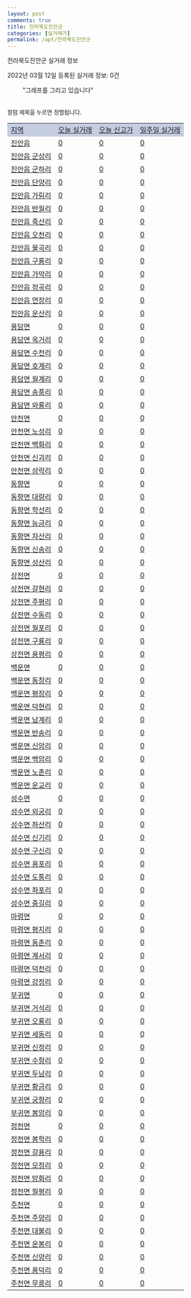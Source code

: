 ```yaml
---
layout: post
comments: true
title: 전라북도진안군
categories: [실거래가]
permalink: /apt/전라북도진안군
---
```


전라북도진안군 실거래 정보

2022년 03월 12일 등록된 실거래 정보: 0건

<!--<script async src="https://pagead2.googlesyndication.com/pagead/js/adsbygoogle.js?client=ca-pub-3485438051770037"
 crossorigin="anonymous"></script>-->

<script type="text/javascript">
  google.charts.load('current', {'packages':['corechart']});
  google.charts.setOnLoadCallback(drawChart);

  function drawChart() {
    var data = google.visualization.arrayToDataTable([['거래일', '매매', '전월세', '전매'], ['21-01', 0, 1, 0], ['21-02', 4, 0, 0], ['21-03', 9, 1, 0], ['21-04', 5, 0, 0], ['21-05', 2, 2, 0], ['21-06', 2, 1, 0], ['21-07', 4, 2, 0], ['21-08', 6, 2, 0], ['21-09', 1, 0, 0], ['21-10', 3, 1, 0], ['21-11', 5, 4, 0], ['21-12', 4, 4, 0], ['22-01', 4, 0, 0], ['22-02', 3, 1, 0]]);

    var options = {
      title: '최근 1년간 유형별 거래량 추이',
      legend: { position: 'bottom' }
    };

    setTimeout(function() {
        var chart = new google.visualization.LineChart(document.getElementById('columnchart_material'));
        chart.draw(data, (options));
        document.getElementById('loading').style.display = 'none';
        var dayLabel = (new Date()).getDay();
        if (dayLabel < 2) {
            sorttable.innerSortFunction.apply(document.getElementById('week'), []);
            sorttable.innerSortFunction.apply(document.getElementById('week'), []);        
        }
        else {
            sorttable.innerSortFunction.apply(document.getElementById('today'), []);
            sorttable.innerSortFunction.apply(document.getElementById('today'), []);
        }
    }, 200);

  }
</script>

<div id="loading" style="z-index:20; display: block; margin-left: 35px">"그래프를 그리고 있습니다"</div>
<div id="columnchart_material" style="width: 95%; margin-left: -35px; display: block"></div>
<!--<div style="width: 95%; margin-left: -35px; display: block">
      <script async src="https://pagead2.googlesyndication.com/pagead/js/adsbygoogle.js?client=ca-pub-3485438051770037"
          crossorigin="anonymous"></script>
      <ins class="adsbygoogle"
          style="display:block"
          data-ad-format="fluid"
          data-ad-layout-key="-fb+5w+4e-db+86"
          data-ad-client="ca-pub-3485438051770037"
          data-ad-slot="1827090281"></ins>
      <script>
          (adsbygoogle = window.adsbygoogle || []).push({});
      </script>
</div>-->
<br>

<font size='small' style='font-size: small;'>컬럼 제목을 누르면 정렬됩니다.</font>
<table class="sortable">
  <tr style='background-color: rgba(114, 132, 186,0.4);'>
    <td id="region"><a href="#">지역</a></td>
    <td id="today"><a href="#">오늘 실거래</a></td>
    <td id="today_new"><a href="#">오늘 신고가</a></td>
    <td id="week"><a href="#">일주일 실거래</a></td>
  </tr>

  
  <tr class="item">
    <td><a href="전라북도진안군진안읍">진안읍</a></td>
    <td><a href="전라북도진안군진안읍">0</a></td>
    <td><a href="전라북도진안군진안읍">0</a></td>
    <td><a href="전라북도진안군진안읍">0</a></td>
  </tr>
    

  <tr class="item">
    <td><a href="전라북도진안군진안읍군상리">진안읍 군상리</a></td>
    <td><a href="전라북도진안군진안읍군상리">0</a></td>
    <td><a href="전라북도진안군진안읍군상리">0</a></td>
    <td><a href="전라북도진안군진안읍군상리">0</a></td>
  </tr>
    

  <tr class="item">
    <td><a href="전라북도진안군진안읍군하리">진안읍 군하리</a></td>
    <td><a href="전라북도진안군진안읍군하리">0</a></td>
    <td><a href="전라북도진안군진안읍군하리">0</a></td>
    <td><a href="전라북도진안군진안읍군하리">0</a></td>
  </tr>
    

  <tr class="item">
    <td><a href="전라북도진안군진안읍단양리">진안읍 단양리</a></td>
    <td><a href="전라북도진안군진안읍단양리">0</a></td>
    <td><a href="전라북도진안군진안읍단양리">0</a></td>
    <td><a href="전라북도진안군진안읍단양리">0</a></td>
  </tr>
    

  <tr class="item">
    <td><a href="전라북도진안군진안읍가림리">진안읍 가림리</a></td>
    <td><a href="전라북도진안군진안읍가림리">0</a></td>
    <td><a href="전라북도진안군진안읍가림리">0</a></td>
    <td><a href="전라북도진안군진안읍가림리">0</a></td>
  </tr>
    

  <tr class="item">
    <td><a href="전라북도진안군진안읍반월리">진안읍 반월리</a></td>
    <td><a href="전라북도진안군진안읍반월리">0</a></td>
    <td><a href="전라북도진안군진안읍반월리">0</a></td>
    <td><a href="전라북도진안군진안읍반월리">0</a></td>
  </tr>
    

  <tr class="item">
    <td><a href="전라북도진안군진안읍죽산리">진안읍 죽산리</a></td>
    <td><a href="전라북도진안군진안읍죽산리">0</a></td>
    <td><a href="전라북도진안군진안읍죽산리">0</a></td>
    <td><a href="전라북도진안군진안읍죽산리">0</a></td>
  </tr>
    

  <tr class="item">
    <td><a href="전라북도진안군진안읍오천리">진안읍 오천리</a></td>
    <td><a href="전라북도진안군진안읍오천리">0</a></td>
    <td><a href="전라북도진안군진안읍오천리">0</a></td>
    <td><a href="전라북도진안군진안읍오천리">0</a></td>
  </tr>
    

  <tr class="item">
    <td><a href="전라북도진안군진안읍물곡리">진안읍 물곡리</a></td>
    <td><a href="전라북도진안군진안읍물곡리">0</a></td>
    <td><a href="전라북도진안군진안읍물곡리">0</a></td>
    <td><a href="전라북도진안군진안읍물곡리">0</a></td>
  </tr>
    

  <tr class="item">
    <td><a href="전라북도진안군진안읍구룡리">진안읍 구룡리</a></td>
    <td><a href="전라북도진안군진안읍구룡리">0</a></td>
    <td><a href="전라북도진안군진안읍구룡리">0</a></td>
    <td><a href="전라북도진안군진안읍구룡리">0</a></td>
  </tr>
    

  <tr class="item">
    <td><a href="전라북도진안군진안읍가막리">진안읍 가막리</a></td>
    <td><a href="전라북도진안군진안읍가막리">0</a></td>
    <td><a href="전라북도진안군진안읍가막리">0</a></td>
    <td><a href="전라북도진안군진안읍가막리">0</a></td>
  </tr>
    

  <tr class="item">
    <td><a href="전라북도진안군진안읍정곡리">진안읍 정곡리</a></td>
    <td><a href="전라북도진안군진안읍정곡리">0</a></td>
    <td><a href="전라북도진안군진안읍정곡리">0</a></td>
    <td><a href="전라북도진안군진안읍정곡리">0</a></td>
  </tr>
    

  <tr class="item">
    <td><a href="전라북도진안군진안읍연장리">진안읍 연장리</a></td>
    <td><a href="전라북도진안군진안읍연장리">0</a></td>
    <td><a href="전라북도진안군진안읍연장리">0</a></td>
    <td><a href="전라북도진안군진안읍연장리">0</a></td>
  </tr>
    

  <tr class="item">
    <td><a href="전라북도진안군진안읍운산리">진안읍 운산리</a></td>
    <td><a href="전라북도진안군진안읍운산리">0</a></td>
    <td><a href="전라북도진안군진안읍운산리">0</a></td>
    <td><a href="전라북도진안군진안읍운산리">0</a></td>
  </tr>
    

  <tr class="item">
    <td><a href="전라북도진안군용담면">용담면</a></td>
    <td><a href="전라북도진안군용담면">0</a></td>
    <td><a href="전라북도진안군용담면">0</a></td>
    <td><a href="전라북도진안군용담면">0</a></td>
  </tr>
    

  <tr class="item">
    <td><a href="전라북도진안군용담면옥거리">용담면 옥거리</a></td>
    <td><a href="전라북도진안군용담면옥거리">0</a></td>
    <td><a href="전라북도진안군용담면옥거리">0</a></td>
    <td><a href="전라북도진안군용담면옥거리">0</a></td>
  </tr>
    

  <tr class="item">
    <td><a href="전라북도진안군용담면수천리">용담면 수천리</a></td>
    <td><a href="전라북도진안군용담면수천리">0</a></td>
    <td><a href="전라북도진안군용담면수천리">0</a></td>
    <td><a href="전라북도진안군용담면수천리">0</a></td>
  </tr>
    

  <tr class="item">
    <td><a href="전라북도진안군용담면호계리">용담면 호계리</a></td>
    <td><a href="전라북도진안군용담면호계리">0</a></td>
    <td><a href="전라북도진안군용담면호계리">0</a></td>
    <td><a href="전라북도진안군용담면호계리">0</a></td>
  </tr>
    

  <tr class="item">
    <td><a href="전라북도진안군용담면월계리">용담면 월계리</a></td>
    <td><a href="전라북도진안군용담면월계리">0</a></td>
    <td><a href="전라북도진안군용담면월계리">0</a></td>
    <td><a href="전라북도진안군용담면월계리">0</a></td>
  </tr>
    

  <tr class="item">
    <td><a href="전라북도진안군용담면송풍리">용담면 송풍리</a></td>
    <td><a href="전라북도진안군용담면송풍리">0</a></td>
    <td><a href="전라북도진안군용담면송풍리">0</a></td>
    <td><a href="전라북도진안군용담면송풍리">0</a></td>
  </tr>
    

  <tr class="item">
    <td><a href="전라북도진안군용담면와룡리">용담면 와룡리</a></td>
    <td><a href="전라북도진안군용담면와룡리">0</a></td>
    <td><a href="전라북도진안군용담면와룡리">0</a></td>
    <td><a href="전라북도진안군용담면와룡리">0</a></td>
  </tr>
    

  <tr class="item">
    <td><a href="전라북도진안군안천면">안천면</a></td>
    <td><a href="전라북도진안군안천면">0</a></td>
    <td><a href="전라북도진안군안천면">0</a></td>
    <td><a href="전라북도진안군안천면">0</a></td>
  </tr>
    

  <tr class="item">
    <td><a href="전라북도진안군안천면노성리">안천면 노성리</a></td>
    <td><a href="전라북도진안군안천면노성리">0</a></td>
    <td><a href="전라북도진안군안천면노성리">0</a></td>
    <td><a href="전라북도진안군안천면노성리">0</a></td>
  </tr>
    

  <tr class="item">
    <td><a href="전라북도진안군안천면백화리">안천면 백화리</a></td>
    <td><a href="전라북도진안군안천면백화리">0</a></td>
    <td><a href="전라북도진안군안천면백화리">0</a></td>
    <td><a href="전라북도진안군안천면백화리">0</a></td>
  </tr>
    

  <tr class="item">
    <td><a href="전라북도진안군안천면신괴리">안천면 신괴리</a></td>
    <td><a href="전라북도진안군안천면신괴리">0</a></td>
    <td><a href="전라북도진안군안천면신괴리">0</a></td>
    <td><a href="전라북도진안군안천면신괴리">0</a></td>
  </tr>
    

  <tr class="item">
    <td><a href="전라북도진안군안천면삼락리">안천면 삼락리</a></td>
    <td><a href="전라북도진안군안천면삼락리">0</a></td>
    <td><a href="전라북도진안군안천면삼락리">0</a></td>
    <td><a href="전라북도진안군안천면삼락리">0</a></td>
  </tr>
    

  <tr class="item">
    <td><a href="전라북도진안군동향면">동향면</a></td>
    <td><a href="전라북도진안군동향면">0</a></td>
    <td><a href="전라북도진안군동향면">0</a></td>
    <td><a href="전라북도진안군동향면">0</a></td>
  </tr>
    

  <tr class="item">
    <td><a href="전라북도진안군동향면대량리">동향면 대량리</a></td>
    <td><a href="전라북도진안군동향면대량리">0</a></td>
    <td><a href="전라북도진안군동향면대량리">0</a></td>
    <td><a href="전라북도진안군동향면대량리">0</a></td>
  </tr>
    

  <tr class="item">
    <td><a href="전라북도진안군동향면학선리">동향면 학선리</a></td>
    <td><a href="전라북도진안군동향면학선리">0</a></td>
    <td><a href="전라북도진안군동향면학선리">0</a></td>
    <td><a href="전라북도진안군동향면학선리">0</a></td>
  </tr>
    

  <tr class="item">
    <td><a href="전라북도진안군동향면능금리">동향면 능금리</a></td>
    <td><a href="전라북도진안군동향면능금리">0</a></td>
    <td><a href="전라북도진안군동향면능금리">0</a></td>
    <td><a href="전라북도진안군동향면능금리">0</a></td>
  </tr>
    

  <tr class="item">
    <td><a href="전라북도진안군동향면자산리">동향면 자산리</a></td>
    <td><a href="전라북도진안군동향면자산리">0</a></td>
    <td><a href="전라북도진안군동향면자산리">0</a></td>
    <td><a href="전라북도진안군동향면자산리">0</a></td>
  </tr>
    

  <tr class="item">
    <td><a href="전라북도진안군동향면신송리">동향면 신송리</a></td>
    <td><a href="전라북도진안군동향면신송리">0</a></td>
    <td><a href="전라북도진안군동향면신송리">0</a></td>
    <td><a href="전라북도진안군동향면신송리">0</a></td>
  </tr>
    

  <tr class="item">
    <td><a href="전라북도진안군동향면성산리">동향면 성산리</a></td>
    <td><a href="전라북도진안군동향면성산리">0</a></td>
    <td><a href="전라북도진안군동향면성산리">0</a></td>
    <td><a href="전라북도진안군동향면성산리">0</a></td>
  </tr>
    

  <tr class="item">
    <td><a href="전라북도진안군상전면">상전면</a></td>
    <td><a href="전라북도진안군상전면">0</a></td>
    <td><a href="전라북도진안군상전면">0</a></td>
    <td><a href="전라북도진안군상전면">0</a></td>
  </tr>
    

  <tr class="item">
    <td><a href="전라북도진안군상전면갈현리">상전면 갈현리</a></td>
    <td><a href="전라북도진안군상전면갈현리">0</a></td>
    <td><a href="전라북도진안군상전면갈현리">0</a></td>
    <td><a href="전라북도진안군상전면갈현리">0</a></td>
  </tr>
    

  <tr class="item">
    <td><a href="전라북도진안군상전면주평리">상전면 주평리</a></td>
    <td><a href="전라북도진안군상전면주평리">0</a></td>
    <td><a href="전라북도진안군상전면주평리">0</a></td>
    <td><a href="전라북도진안군상전면주평리">0</a></td>
  </tr>
    

  <tr class="item">
    <td><a href="전라북도진안군상전면수동리">상전면 수동리</a></td>
    <td><a href="전라북도진안군상전면수동리">0</a></td>
    <td><a href="전라북도진안군상전면수동리">0</a></td>
    <td><a href="전라북도진안군상전면수동리">0</a></td>
  </tr>
    

  <tr class="item">
    <td><a href="전라북도진안군상전면월포리">상전면 월포리</a></td>
    <td><a href="전라북도진안군상전면월포리">0</a></td>
    <td><a href="전라북도진안군상전면월포리">0</a></td>
    <td><a href="전라북도진안군상전면월포리">0</a></td>
  </tr>
    

  <tr class="item">
    <td><a href="전라북도진안군상전면구룡리">상전면 구룡리</a></td>
    <td><a href="전라북도진안군상전면구룡리">0</a></td>
    <td><a href="전라북도진안군상전면구룡리">0</a></td>
    <td><a href="전라북도진안군상전면구룡리">0</a></td>
  </tr>
    

  <tr class="item">
    <td><a href="전라북도진안군상전면용평리">상전면 용평리</a></td>
    <td><a href="전라북도진안군상전면용평리">0</a></td>
    <td><a href="전라북도진안군상전면용평리">0</a></td>
    <td><a href="전라북도진안군상전면용평리">0</a></td>
  </tr>
    

  <tr class="item">
    <td><a href="전라북도진안군백운면">백운면</a></td>
    <td><a href="전라북도진안군백운면">0</a></td>
    <td><a href="전라북도진안군백운면">0</a></td>
    <td><a href="전라북도진안군백운면">0</a></td>
  </tr>
    

  <tr class="item">
    <td><a href="전라북도진안군백운면동창리">백운면 동창리</a></td>
    <td><a href="전라북도진안군백운면동창리">0</a></td>
    <td><a href="전라북도진안군백운면동창리">0</a></td>
    <td><a href="전라북도진안군백운면동창리">0</a></td>
  </tr>
    

  <tr class="item">
    <td><a href="전라북도진안군백운면평장리">백운면 평장리</a></td>
    <td><a href="전라북도진안군백운면평장리">0</a></td>
    <td><a href="전라북도진안군백운면평장리">0</a></td>
    <td><a href="전라북도진안군백운면평장리">0</a></td>
  </tr>
    

  <tr class="item">
    <td><a href="전라북도진안군백운면덕현리">백운면 덕현리</a></td>
    <td><a href="전라북도진안군백운면덕현리">0</a></td>
    <td><a href="전라북도진안군백운면덕현리">0</a></td>
    <td><a href="전라북도진안군백운면덕현리">0</a></td>
  </tr>
    

  <tr class="item">
    <td><a href="전라북도진안군백운면남계리">백운면 남계리</a></td>
    <td><a href="전라북도진안군백운면남계리">0</a></td>
    <td><a href="전라북도진안군백운면남계리">0</a></td>
    <td><a href="전라북도진안군백운면남계리">0</a></td>
  </tr>
    

  <tr class="item">
    <td><a href="전라북도진안군백운면반송리">백운면 반송리</a></td>
    <td><a href="전라북도진안군백운면반송리">0</a></td>
    <td><a href="전라북도진안군백운면반송리">0</a></td>
    <td><a href="전라북도진안군백운면반송리">0</a></td>
  </tr>
    

  <tr class="item">
    <td><a href="전라북도진안군백운면신암리">백운면 신암리</a></td>
    <td><a href="전라북도진안군백운면신암리">0</a></td>
    <td><a href="전라북도진안군백운면신암리">0</a></td>
    <td><a href="전라북도진안군백운면신암리">0</a></td>
  </tr>
    

  <tr class="item">
    <td><a href="전라북도진안군백운면백암리">백운면 백암리</a></td>
    <td><a href="전라북도진안군백운면백암리">0</a></td>
    <td><a href="전라북도진안군백운면백암리">0</a></td>
    <td><a href="전라북도진안군백운면백암리">0</a></td>
  </tr>
    

  <tr class="item">
    <td><a href="전라북도진안군백운면노촌리">백운면 노촌리</a></td>
    <td><a href="전라북도진안군백운면노촌리">0</a></td>
    <td><a href="전라북도진안군백운면노촌리">0</a></td>
    <td><a href="전라북도진안군백운면노촌리">0</a></td>
  </tr>
    

  <tr class="item">
    <td><a href="전라북도진안군백운면운교리">백운면 운교리</a></td>
    <td><a href="전라북도진안군백운면운교리">0</a></td>
    <td><a href="전라북도진안군백운면운교리">0</a></td>
    <td><a href="전라북도진안군백운면운교리">0</a></td>
  </tr>
    

  <tr class="item">
    <td><a href="전라북도진안군성수면">성수면</a></td>
    <td><a href="전라북도진안군성수면">0</a></td>
    <td><a href="전라북도진안군성수면">0</a></td>
    <td><a href="전라북도진안군성수면">0</a></td>
  </tr>
    

  <tr class="item">
    <td><a href="전라북도진안군성수면외궁리">성수면 외궁리</a></td>
    <td><a href="전라북도진안군성수면외궁리">0</a></td>
    <td><a href="전라북도진안군성수면외궁리">0</a></td>
    <td><a href="전라북도진안군성수면외궁리">0</a></td>
  </tr>
    

  <tr class="item">
    <td><a href="전라북도진안군성수면좌산리">성수면 좌산리</a></td>
    <td><a href="전라북도진안군성수면좌산리">0</a></td>
    <td><a href="전라북도진안군성수면좌산리">0</a></td>
    <td><a href="전라북도진안군성수면좌산리">0</a></td>
  </tr>
    

  <tr class="item">
    <td><a href="전라북도진안군성수면신기리">성수면 신기리</a></td>
    <td><a href="전라북도진안군성수면신기리">0</a></td>
    <td><a href="전라북도진안군성수면신기리">0</a></td>
    <td><a href="전라북도진안군성수면신기리">0</a></td>
  </tr>
    

  <tr class="item">
    <td><a href="전라북도진안군성수면구신리">성수면 구신리</a></td>
    <td><a href="전라북도진안군성수면구신리">0</a></td>
    <td><a href="전라북도진안군성수면구신리">0</a></td>
    <td><a href="전라북도진안군성수면구신리">0</a></td>
  </tr>
    

  <tr class="item">
    <td><a href="전라북도진안군성수면용포리">성수면 용포리</a></td>
    <td><a href="전라북도진안군성수면용포리">0</a></td>
    <td><a href="전라북도진안군성수면용포리">0</a></td>
    <td><a href="전라북도진안군성수면용포리">0</a></td>
  </tr>
    

  <tr class="item">
    <td><a href="전라북도진안군성수면도통리">성수면 도통리</a></td>
    <td><a href="전라북도진안군성수면도통리">0</a></td>
    <td><a href="전라북도진안군성수면도통리">0</a></td>
    <td><a href="전라북도진안군성수면도통리">0</a></td>
  </tr>
    

  <tr class="item">
    <td><a href="전라북도진안군성수면좌포리">성수면 좌포리</a></td>
    <td><a href="전라북도진안군성수면좌포리">0</a></td>
    <td><a href="전라북도진안군성수면좌포리">0</a></td>
    <td><a href="전라북도진안군성수면좌포리">0</a></td>
  </tr>
    

  <tr class="item">
    <td><a href="전라북도진안군성수면중길리">성수면 중길리</a></td>
    <td><a href="전라북도진안군성수면중길리">0</a></td>
    <td><a href="전라북도진안군성수면중길리">0</a></td>
    <td><a href="전라북도진안군성수면중길리">0</a></td>
  </tr>
    

  <tr class="item">
    <td><a href="전라북도진안군마령면">마령면</a></td>
    <td><a href="전라북도진안군마령면">0</a></td>
    <td><a href="전라북도진안군마령면">0</a></td>
    <td><a href="전라북도진안군마령면">0</a></td>
  </tr>
    

  <tr class="item">
    <td><a href="전라북도진안군마령면평지리">마령면 평지리</a></td>
    <td><a href="전라북도진안군마령면평지리">0</a></td>
    <td><a href="전라북도진안군마령면평지리">0</a></td>
    <td><a href="전라북도진안군마령면평지리">0</a></td>
  </tr>
    

  <tr class="item">
    <td><a href="전라북도진안군마령면동촌리">마령면 동촌리</a></td>
    <td><a href="전라북도진안군마령면동촌리">0</a></td>
    <td><a href="전라북도진안군마령면동촌리">0</a></td>
    <td><a href="전라북도진안군마령면동촌리">0</a></td>
  </tr>
    

  <tr class="item">
    <td><a href="전라북도진안군마령면계서리">마령면 계서리</a></td>
    <td><a href="전라북도진안군마령면계서리">0</a></td>
    <td><a href="전라북도진안군마령면계서리">0</a></td>
    <td><a href="전라북도진안군마령면계서리">0</a></td>
  </tr>
    

  <tr class="item">
    <td><a href="전라북도진안군마령면덕천리">마령면 덕천리</a></td>
    <td><a href="전라북도진안군마령면덕천리">0</a></td>
    <td><a href="전라북도진안군마령면덕천리">0</a></td>
    <td><a href="전라북도진안군마령면덕천리">0</a></td>
  </tr>
    

  <tr class="item">
    <td><a href="전라북도진안군마령면강정리">마령면 강정리</a></td>
    <td><a href="전라북도진안군마령면강정리">0</a></td>
    <td><a href="전라북도진안군마령면강정리">0</a></td>
    <td><a href="전라북도진안군마령면강정리">0</a></td>
  </tr>
    

  <tr class="item">
    <td><a href="전라북도진안군부귀면">부귀면</a></td>
    <td><a href="전라북도진안군부귀면">0</a></td>
    <td><a href="전라북도진안군부귀면">0</a></td>
    <td><a href="전라북도진안군부귀면">0</a></td>
  </tr>
    

  <tr class="item">
    <td><a href="전라북도진안군부귀면거석리">부귀면 거석리</a></td>
    <td><a href="전라북도진안군부귀면거석리">0</a></td>
    <td><a href="전라북도진안군부귀면거석리">0</a></td>
    <td><a href="전라북도진안군부귀면거석리">0</a></td>
  </tr>
    

  <tr class="item">
    <td><a href="전라북도진안군부귀면오룡리">부귀면 오룡리</a></td>
    <td><a href="전라북도진안군부귀면오룡리">0</a></td>
    <td><a href="전라북도진안군부귀면오룡리">0</a></td>
    <td><a href="전라북도진안군부귀면오룡리">0</a></td>
  </tr>
    

  <tr class="item">
    <td><a href="전라북도진안군부귀면세동리">부귀면 세동리</a></td>
    <td><a href="전라북도진안군부귀면세동리">0</a></td>
    <td><a href="전라북도진안군부귀면세동리">0</a></td>
    <td><a href="전라북도진안군부귀면세동리">0</a></td>
  </tr>
    

  <tr class="item">
    <td><a href="전라북도진안군부귀면신정리">부귀면 신정리</a></td>
    <td><a href="전라북도진안군부귀면신정리">0</a></td>
    <td><a href="전라북도진안군부귀면신정리">0</a></td>
    <td><a href="전라북도진안군부귀면신정리">0</a></td>
  </tr>
    

  <tr class="item">
    <td><a href="전라북도진안군부귀면수항리">부귀면 수항리</a></td>
    <td><a href="전라북도진안군부귀면수항리">0</a></td>
    <td><a href="전라북도진안군부귀면수항리">0</a></td>
    <td><a href="전라북도진안군부귀면수항리">0</a></td>
  </tr>
    

  <tr class="item">
    <td><a href="전라북도진안군부귀면두남리">부귀면 두남리</a></td>
    <td><a href="전라북도진안군부귀면두남리">0</a></td>
    <td><a href="전라북도진안군부귀면두남리">0</a></td>
    <td><a href="전라북도진안군부귀면두남리">0</a></td>
  </tr>
    

  <tr class="item">
    <td><a href="전라북도진안군부귀면황금리">부귀면 황금리</a></td>
    <td><a href="전라북도진안군부귀면황금리">0</a></td>
    <td><a href="전라북도진안군부귀면황금리">0</a></td>
    <td><a href="전라북도진안군부귀면황금리">0</a></td>
  </tr>
    

  <tr class="item">
    <td><a href="전라북도진안군부귀면궁항리">부귀면 궁항리</a></td>
    <td><a href="전라북도진안군부귀면궁항리">0</a></td>
    <td><a href="전라북도진안군부귀면궁항리">0</a></td>
    <td><a href="전라북도진안군부귀면궁항리">0</a></td>
  </tr>
    

  <tr class="item">
    <td><a href="전라북도진안군부귀면봉암리">부귀면 봉암리</a></td>
    <td><a href="전라북도진안군부귀면봉암리">0</a></td>
    <td><a href="전라북도진안군부귀면봉암리">0</a></td>
    <td><a href="전라북도진안군부귀면봉암리">0</a></td>
  </tr>
    

  <tr class="item">
    <td><a href="전라북도진안군정천면">정천면</a></td>
    <td><a href="전라북도진안군정천면">0</a></td>
    <td><a href="전라북도진안군정천면">0</a></td>
    <td><a href="전라북도진안군정천면">0</a></td>
  </tr>
    

  <tr class="item">
    <td><a href="전라북도진안군정천면봉학리">정천면 봉학리</a></td>
    <td><a href="전라북도진안군정천면봉학리">0</a></td>
    <td><a href="전라북도진안군정천면봉학리">0</a></td>
    <td><a href="전라북도진안군정천면봉학리">0</a></td>
  </tr>
    

  <tr class="item">
    <td><a href="전라북도진안군정천면갈용리">정천면 갈용리</a></td>
    <td><a href="전라북도진안군정천면갈용리">0</a></td>
    <td><a href="전라북도진안군정천면갈용리">0</a></td>
    <td><a href="전라북도진안군정천면갈용리">0</a></td>
  </tr>
    

  <tr class="item">
    <td><a href="전라북도진안군정천면모정리">정천면 모정리</a></td>
    <td><a href="전라북도진안군정천면모정리">0</a></td>
    <td><a href="전라북도진안군정천면모정리">0</a></td>
    <td><a href="전라북도진안군정천면모정리">0</a></td>
  </tr>
    

  <tr class="item">
    <td><a href="전라북도진안군정천면망화리">정천면 망화리</a></td>
    <td><a href="전라북도진안군정천면망화리">0</a></td>
    <td><a href="전라북도진안군정천면망화리">0</a></td>
    <td><a href="전라북도진안군정천면망화리">0</a></td>
  </tr>
    

  <tr class="item">
    <td><a href="전라북도진안군정천면월평리">정천면 월평리</a></td>
    <td><a href="전라북도진안군정천면월평리">0</a></td>
    <td><a href="전라북도진안군정천면월평리">0</a></td>
    <td><a href="전라북도진안군정천면월평리">0</a></td>
  </tr>
    

  <tr class="item">
    <td><a href="전라북도진안군주천면">주천면</a></td>
    <td><a href="전라북도진안군주천면">0</a></td>
    <td><a href="전라북도진안군주천면">0</a></td>
    <td><a href="전라북도진안군주천면">0</a></td>
  </tr>
    

  <tr class="item">
    <td><a href="전라북도진안군주천면주양리">주천면 주양리</a></td>
    <td><a href="전라북도진안군주천면주양리">0</a></td>
    <td><a href="전라북도진안군주천면주양리">0</a></td>
    <td><a href="전라북도진안군주천면주양리">0</a></td>
  </tr>
    

  <tr class="item">
    <td><a href="전라북도진안군주천면대불리">주천면 대불리</a></td>
    <td><a href="전라북도진안군주천면대불리">0</a></td>
    <td><a href="전라북도진안군주천면대불리">0</a></td>
    <td><a href="전라북도진안군주천면대불리">0</a></td>
  </tr>
    

  <tr class="item">
    <td><a href="전라북도진안군주천면운봉리">주천면 운봉리</a></td>
    <td><a href="전라북도진안군주천면운봉리">0</a></td>
    <td><a href="전라북도진안군주천면운봉리">0</a></td>
    <td><a href="전라북도진안군주천면운봉리">0</a></td>
  </tr>
    

  <tr class="item">
    <td><a href="전라북도진안군주천면신양리">주천면 신양리</a></td>
    <td><a href="전라북도진안군주천면신양리">0</a></td>
    <td><a href="전라북도진안군주천면신양리">0</a></td>
    <td><a href="전라북도진안군주천면신양리">0</a></td>
  </tr>
    

  <tr class="item">
    <td><a href="전라북도진안군주천면용덕리">주천면 용덕리</a></td>
    <td><a href="전라북도진안군주천면용덕리">0</a></td>
    <td><a href="전라북도진안군주천면용덕리">0</a></td>
    <td><a href="전라북도진안군주천면용덕리">0</a></td>
  </tr>
    

  <tr class="item">
    <td><a href="전라북도진안군주천면무릉리">주천면 무릉리</a></td>
    <td><a href="전라북도진안군주천면무릉리">0</a></td>
    <td><a href="전라북도진안군주천면무릉리">0</a></td>
    <td><a href="전라북도진안군주천면무릉리">0</a></td>
  </tr>
    


</table>


    